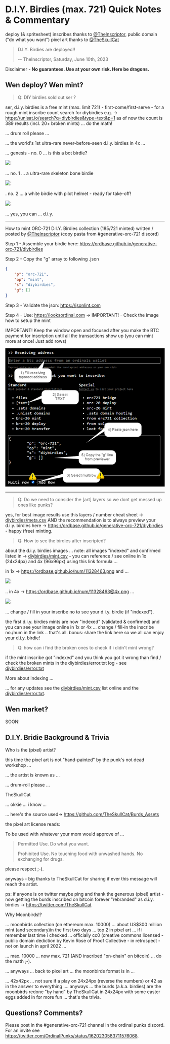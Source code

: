 # D.I.Y. Birdies (max. 721) Quick Notes & Commentary

deploy (& spritesheet) inscribes thanks to [@TheInscriptor](https://twitter.com/TheInscriptor), public domain ("do what you want") pixel art thanks to [@TheSkullCat](https://twitter.com/TheSkullCat)


> D.I.Y. Birdies are deployed!!
>
>  -- TheInscriptor, Saturday, June 10th, 2023




Disclaimer -   **No guarantees. Use at your own risk. Here be dragons.**




## Wen deploy? Wen mint?

> Q: DIY birdies sold out ser ?

ser, d.i.y. birdies is a free mint (max. limit 721) - first-come/first-serve -  for a rough mint inscribe count search for diybirdies e.g. -> https://unisat.io/search?q=diybirdies&type=text&p=1  as of now the count is 389 results  (incl. 20+ broken mints) ... do the math!


... drum roll please ...

... the world's 1st ultra-rare never-before-seen d.i.y. birdies in 4x ...

... genesis  - no. 0 ...  is this a bot birdie?

![](https://ordbase.github.io/num/11328459@4x.png)

... no. 1 ... a ultra-rare skeleton bone birdie

![](https://ordbase.github.io/num/11328460@4x.png)

. no. 2 ... a white birdie with pilot helmet - ready for take-off!

![](https://ordbase.github.io/num/11328461@4x.png)

... yes, you can ... d.i.y.


---

How to mint ORC-721 D.I.Y. Birdies collection (185/721 minted)
written / posted by [@TheInscriptor](https://twitter.com/TheInscriptor) (copy pasta from #generative-orc-721 discord)


Step 1 - Assemble your birdie here: <https://ordbase.github.io/generative-orc-721/diybirdies>


Step 2 - Copy the "g" array to following .json

``` json
{
    "p": "orc-721",
    "op": "mint",
    "s": "diybirdies",
    "g": []
}
```

Step 3 - Validate the json: <https://jsonlint.com>


Step 4 - Use: <https://looksordinal.com> -> IMPORTANT! - Check the image how to setup the mint

IMPORTANT! Keep the window open and focused after you make the BTC payment for inscription until all the transactions show up (you can mint more at once! Just add rows)

![](i/looksordinal.png)





---








> Q: Do we need to consider the [art] layers so we dont get messed up ones like punks?

yes, for best image results use this layers / number cheat sheet -> [diybirdies/meta.csv](meta.csv)  AND the recommendation is to always preview your d.i.y. birdies here ->  <https://ordbase.github.io/generative-orc-721/diybirdies>  - happy (free) minting.




> Q: How to see the birdies after inscripted?

 about the d.i.y. birdies images ... note: all images "indexed" and confirmed listed in ->  [diybirdies/mint.csv](mint.csv)  - you can reference / see online in 1x (24x24px) and 4x (96x96px) using this link formula ...

 in 1x ->  <https://ordbase.github.io/num/11328463.png>  and ...

![](https://ordbase.github.io/num/11328463.png)

.. in 4x ->  <https://ordbase.github.io/num/11328463@4x.png>  ...

![](https://ordbase.github.io/num/11328463@4x.png)

... change / fill in your inscribe no to see your d.i.y. birdie  (if "indexed").

the first d.i.y. birdies mints are now "indexed" (validated & confirmed) and you can see your image online in 1x or 4x ... change / fill-in the inscribe no./num in the link .. that's all.
bonus:    share the link here so we all can enjoy your d.i.y. birdie!


> Q: how can i find the broken ones to check if i didn't mint wrong?

if the mint inscribe got "indexed" and you think you got it wrong than find / check the broken mints in the diybirdies/error.txt log  - see [diybirdies/error.txt](error.txt)



More about indexing ...

... for any updates see the [diybirdies/mint.csv](mint.csv) list online and the [diybirdies/error.txt](error.txt).






## Wen market?

SOON!






##  D.I.Y. Bridie Background & Trivia

Who is the (pixel) artist?

this time the pixel art is not "hand-painted" by the punk's not dead workshop ...

... the artist is known as ...

... drum-roll please ...

TheSkullCat

... okkie ... i know ...

... here's the source used-> <https://github.com/TheSkullCat/Burds_Assets>

the pixel art license reads:

To be used with whatever your mom would approve of ...

> Permitted Use. Do what you want.
>
> Prohibited Use. No touching food with unwashed hands. No exchanging for drugs.

please respect ;-).

anyways - big thanks to TheSkullCat for sharing if ever this message will reach the artist.

ps: if anyone is on twitter maybe ping and thank the generous (pixel) artist - now getting the burds inscribed on bitcoin forever "rebranded" as d.i.y. birdies ->  <https://twitter.com/TheSkullCat>



Why Moonbirds!?

...  moonbirds collection  (on ethereum max. 10000) ... about US$300 million mint (and secondary)in the first two days ... top 2 in pixel art ... if i remember last time i checked ... officially cc0 (creative commons licensed - public domain dediction by Kevin Rose of Proof Collective - in retrospect - not on launch in april 2022 ...

... max. 10000 ... now max. 721  (AND inscribed "on-chain" on bitcoin)  ... do the math ;-).

... anyways ... back to pixel art ... the moonbirds format is in ...

... 42x42px   ... not sure if a play on 24x24px (reverse the numbers) or 42 as in the answer to everything .... anyways ... the  burds (a.k.a. birdies)  are the moonbirds redone "by hand" by TheSkullCat  in 24x24px  with some easter eggs added in for more fun ...    that's the trivia.



## Questions? Comments?

Please post in the #generative-orc-721 channel
in the ordinal punks discord.
For an invite
see <https://twitter.com/OrdinalPunks/status/1620230583711576068>.

